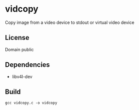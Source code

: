 vidcopy
====================
Copy image from a video device to stdout or virtual video device

License
------------
Domain public 

Dependencies
------------
 - libv4l-dev

Build
-----

    gcc vidcopy.c -o vidcopy
